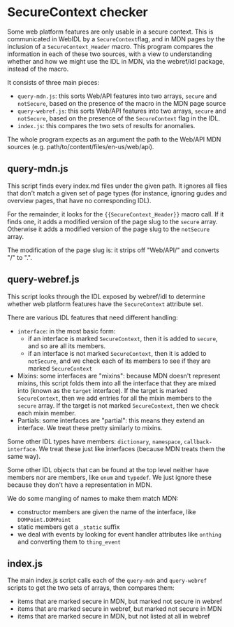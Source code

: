 # SecureContext checker

Some web platform features are only usable in a secure context. This is communicated in WebIDL by a `SecureContext`flag, and in MDN pages by the inclusion of a `SecureContext_Header` macro. This program compares the information in each of these two sources, with a view to understanding whether and how we might use the IDL in MDN, via the webref/idl package, instead of the macro.

It consists of three main pieces:

- `query-mdn.js`: this sorts Web/API features into two arrays, `secure` and `notSecure`, based on the presence of the macro in the MDN page source
- `query-webref.js`: this sorts Web/API features into two arrays, `secure` and `notSecure`, based on the presence of the `SecureContext` flag in the IDL.
- `index.js`: this compares the two sets of results for anomalies.

The whole program expects as an argument the path to the Web/API MDN sources (e.g. path/to/content/files/en-us/web/api).

## query-mdn.js

This script finds every index.md files under the given path. It ignores all flies that don't match a given set of page types (for instance, ignoring gudes and overview pages, that have no corresponding IDL).

For the remainder, it looks for the `{{SecureContext_Header}}` macro call. If it finds one, it adds a modified version of the page slug to the `secure` array. Otherwise it adds a modified version of the page slug to the `notSecure` array.

The modification of the page slug is: it strips off "Web/API/" and converts "/" to ".".

## query-webref.js

This script looks through the IDL exposed by webref/idl to determine whether web platform features have the `SecureContext` attribute set.

There are various IDL features that need different handling:

- `interface`: in the most basic form:
  - if an interface is marked `SecureContext`, then it is added to `secure`, and so are all its members.
  - if an interface is not marked `SecureContext`, then it is added to `notSecure`, and we check each of its members to see if they are marked `SecureContext`
- Mixins: some interfaces are "mixins": because MDN doesn't represent mixins, this script folds them into all the interface that they are mixed into (known as the `target` interface). If the target is marked `SecureContext`, then we add entries for all the mixin members to the `secure` array. If the target is not marked `SecureContext`, then we check each mixin member.
- Partials: some interfaces are "partial": this means they extend an interface. We treat these pretty similarly to mixins.

Some other IDL types have members: `dictionary`, `namespace`, `callback-interface`. We treat these just like interfaces (because MDN treats them the same way).

Some other IDL objects that can be found at the top level neither have members nor are members, like `enum` and `typedef`. We just ignore these because they don't have a representation in MDN.

We do some mangling of names to make them match MDN:

- constructor members are given the name of the interface, like `DOMPoint.DOMPoint`
- static members get a `_static` suffix
- we deal with events by looking for event handler attributes like `onthing` and converting them to `thing_event`

## index.js

The main index.js script calls each of the `query-mdn` and `query-webref` scripts to get the two sets of arrays, then compares them:

- items that are marked secure in MDN, but marked not secure in webref
- items that are marked secure in webref, but marked not secure in MDN
- items that are marked secure in MDN, but not listed at all in webref
